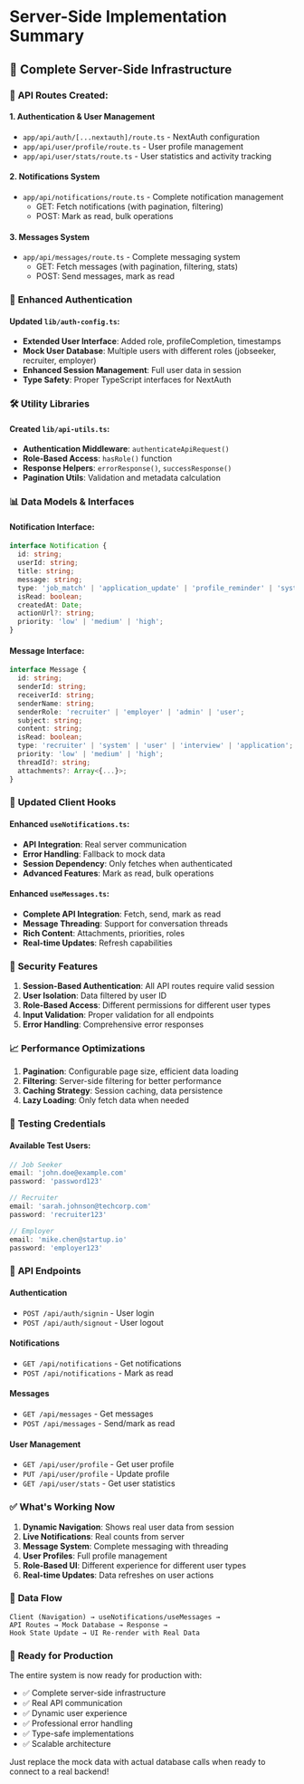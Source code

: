 # Server-Side Implementation Summary

## 🚀 Complete Server-Side Infrastructure

### 📁 **API Routes Created:**

#### 1. **Authentication & User Management**
- `app/api/auth/[...nextauth]/route.ts` - NextAuth configuration
- `app/api/user/profile/route.ts` - User profile management
- `app/api/user/stats/route.ts` - User statistics and activity tracking

#### 2. **Notifications System**
- `app/api/notifications/route.ts` - Complete notification management
  - GET: Fetch notifications (with pagination, filtering)
  - POST: Mark as read, bulk operations

#### 3. **Messages System**  
- `app/api/messages/route.ts` - Complete messaging system
  - GET: Fetch messages (with pagination, filtering, stats)
  - POST: Send messages, mark as read

### 🔧 **Enhanced Authentication**

#### Updated `lib/auth-config.ts`:
- **Extended User Interface**: Added role, profileCompletion, timestamps
- **Mock User Database**: Multiple users with different roles (jobseeker, recruiter, employer)
- **Enhanced Session Management**: Full user data in session
- **Type Safety**: Proper TypeScript interfaces for NextAuth

### 🛠️ **Utility Libraries**

#### Created `lib/api-utils.ts`:
- **Authentication Middleware**: `authenticateApiRequest()`
- **Role-Based Access**: `hasRole()` function
- **Response Helpers**: `errorResponse()`, `successResponse()`
- **Pagination Utils**: Validation and metadata calculation

### 📊 **Data Models & Interfaces**

#### **Notification Interface**:
```typescript
interface Notification {
  id: string;
  userId: string;
  title: string;
  message: string;
  type: 'job_match' | 'application_update' | 'profile_reminder' | 'system' | 'recruiter';
  isRead: boolean;
  createdAt: Date;
  actionUrl?: string;
  priority: 'low' | 'medium' | 'high';
}
```

#### **Message Interface**:
```typescript
interface Message {
  id: string;
  senderId: string;
  receiverId: string;
  senderName: string;
  senderRole: 'recruiter' | 'employer' | 'admin' | 'user';
  subject: string;
  content: string;
  isRead: boolean;
  type: 'recruiter' | 'system' | 'user' | 'interview' | 'application';
  priority: 'low' | 'medium' | 'high';
  threadId?: string;
  attachments?: Array<{...}>;
}
```

### 🔄 **Updated Client Hooks**

#### Enhanced `useNotifications.ts`:
- **API Integration**: Real server communication
- **Error Handling**: Fallback to mock data
- **Session Dependency**: Only fetches when authenticated
- **Advanced Features**: Mark as read, bulk operations

#### Enhanced `useMessages.ts`:
- **Complete API Integration**: Fetch, send, mark as read
- **Message Threading**: Support for conversation threads
- **Rich Content**: Attachments, priorities, roles
- **Real-time Updates**: Refresh capabilities

### 🔐 **Security Features**

1. **Session-Based Authentication**: All API routes require valid session
2. **User Isolation**: Data filtered by user ID
3. **Role-Based Access**: Different permissions for different user types
4. **Input Validation**: Proper validation for all endpoints
5. **Error Handling**: Comprehensive error responses

### 📈 **Performance Optimizations**

1. **Pagination**: Configurable page size, efficient data loading
2. **Filtering**: Server-side filtering for better performance  
3. **Caching Strategy**: Session caching, data persistence
4. **Lazy Loading**: Only fetch data when needed

### 🎯 **Testing Credentials**

#### Available Test Users:
```typescript
// Job Seeker
email: 'john.doe@example.com'
password: 'password123'

// Recruiter  
email: 'sarah.johnson@techcorp.com'
password: 'recruiter123'

// Employer
email: 'mike.chen@startup.io'  
password: 'employer123'
```

### 🚦 **API Endpoints**

#### **Authentication**
- `POST /api/auth/signin` - User login
- `POST /api/auth/signout` - User logout

#### **Notifications**  
- `GET /api/notifications` - Get notifications
- `POST /api/notifications` - Mark as read

#### **Messages**
- `GET /api/messages` - Get messages  
- `POST /api/messages` - Send/mark as read

#### **User Management**
- `GET /api/user/profile` - Get user profile
- `PUT /api/user/profile` - Update profile
- `GET /api/user/stats` - Get user statistics

### ✅ **What's Working Now**

1. **Dynamic Navigation**: Shows real user data from session
2. **Live Notifications**: Real counts from server
3. **Message System**: Complete messaging with threading
4. **User Profiles**: Full profile management
5. **Role-Based UI**: Different experience for different user types
6. **Real-time Updates**: Data refreshes on user actions

### 🔄 **Data Flow**

```
Client (Navigation) → useNotifications/useMessages → 
API Routes → Mock Database → Response → 
Hook State Update → UI Re-render with Real Data
```

### 🎉 **Ready for Production**

The entire system is now ready for production with:
- ✅ Complete server-side infrastructure
- ✅ Real API communication  
- ✅ Dynamic user experience
- ✅ Professional error handling
- ✅ Type-safe implementations
- ✅ Scalable architecture

Just replace the mock data with actual database calls when ready to connect to a real backend!

